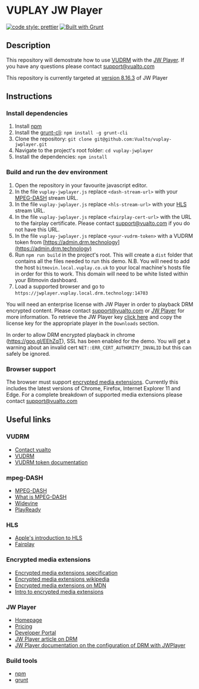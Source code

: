 ﻿# VUPLAY JW Player

[![code style: prettier](https://img.shields.io/badge/code_style-prettier-ff69b4.svg?style=flat-square)](https://github.com/prettier/prettier)
[![Built with Grunt](http://cdn.gruntjs.com/builtwith.svg)](https://gruntjs.com/)

## Description

This repository will demostrate how to use [VUDRM](https://vudrm.vualto.com/) with the [JW Player](https://jwplayer.com).
If you have any questions please contact <support@vualto.com>

This repository is currently targeted at [version 8.16.3](https://www.jwplayer.com/release-notes/jw-player/?id=27649241) of JW Player

## Instructions

### Install dependencies

1. Install [npm](https://www.npmjs.com/)
2. Install the [grunt-cli](https://www.npmjs.com/package/grunt-cli): `npm install -g grunt-cli`
3. Clone the repository: `git clone git@github.com:Vualto/vuplay-jwplayer.git`
4. Navigate to the project's root folder: `cd vuplay-jwplayer`
5. Install the dependencies: `npm install`

### Build and run the dev environment

1. Open the repository in your favourite javascript editor.
2. In the file `vuplay-jwplayer.js` replace `<dash-stream-url>` with your [MPEG-DASH](https://en.wikipedia.org/wiki/Dynamic_Adaptive_Streaming_over_HTTP) stream URL.
3. In the file `vuplay-jwplayer.js` replace `<hls-stream-url>` with your [HLS](https://developer.apple.com/streaming/) stream URL.
4. In the file `vuplay-jwplayer.js` replace `<fairplay-cert-url>` with the URL to the fairplay certificate. Please contact support@vualto.com if you do not have this URL.
5. In the file `vuplay-jwplayer.js` replace `<your-vudrm-token>` with a VUDRM token from [https://admin.drm.technology](https://admin.drm.technology)
6. Run `npm run build` in the project's root. This will create a `dist` folder that contains all the files needed to run this demo. N.B. You will need to add the host `bitmovin.local.vuplay.co.uk` to your local machine's hosts file in order for this to work. This domain will need to be white listed within your Bitmovin dashboard.
7. Load a supported browser and go to `https://jwplayer.vuplay.local.drm.technology:14703`

You will need an enterprise license with JW Player in order to playback DRM encrypted content. Please contact support@vualto.com or [JW Player](https://www.jwplayer.com/pricing/) for more information. To retrieve the JW Player key [click here](https://dashboard.jwplayer.com/#/players/downloads) and copy the license key for the appropriate player in the `Downloads` section.

In order to allow DRM encrypted playback in chrome (<https://goo.gl/EEhZqT>), SSL has been enabled for the demo. You will get a warning about an invalid cert `NET::ERR_CERT_AUTHORITY_INVALID` but this can safely be ignored.

### Browser support

The browser must support [encrypted media extensions](https://www.w3.org/TR/2016/CR-encrypted-media-20160705/).
Currently this includes the latest versions of Chrome, Firefox, Internet Explorer 11 and Edge.
For a complete breakdown of supported media extensions please contact support@vualto.com

## Useful links

### VUDRM

-   [Contact vualto](https://www.vualto.com/contact-us/)
-   [VUDRM](https://vudrm.vualto.com/)
-   [VUDRM token documentation](https://docs.vualto.com/projects/vudrm/en/latest/VUDRM-token.html)

### mpeg-DASH

-   [MPEG-DASH](https://en.wikipedia.org/wiki/Dynamic_Adaptive_Streaming_over_HTTP)
-   [What is MPEG-DASH](https://www.streamingmedia.com/Articles/Editorial/What-Is-.../What-is-MPEG-DASH-79041.aspx)
-   [Widevine](https://www.widevine.com/)
-   [PlayReady](https://www.microsoft.com/playready/)

### HLS

-   [Apple's introduction to HLS](https://developer.apple.com/streaming/)
-   [Fairplay](https://developer.apple.com/streaming/fps/)

### Encrypted media extensions

-   [Encrypted media extensions specification](https://www.w3.org/TR/2016/CR-encrypted-media-20160705/)
-   [Encrypted media extensions wikipedia](https://en.wikipedia.org/wiki/Encrypted_Media_Extensions)
-   [Encrypted media extensions on MDN](https://developer.mozilla.org/en-US/docs/Web/API/Encrypted_Media_Extensions_API)
-   [Intro to encrypted media extensions](https://www.html5rocks.com/en/tutorials/eme/basics/)

### JW Player

-   [Homepage](https://www.jwplayer.com/)
-   [Pricing](https://www.jwplayer.com/pricing/)
-   [Developer Portal](https://developer.jwplayer.com)
-   [JW Player article on DRM](https://support.jwplayer.com/customer/portal/articles/2561182-drm-digital-rights-management)
-   [JW Player documentation on the configuration of DRM with JWPlayer](https://developer.jwplayer.com/jw-player/docs/developer-guide/customization/configuration-reference/#drm)

### Build tools

-   [npm](https://www.npmjs.com/)
-   [grunt](https://gruntjs.com/)
